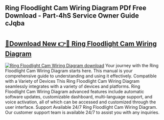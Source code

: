 ## Ring Floodlight Cam Wiring Diagram PDf Free Download - Part-4hS Service Owner Guide cJqba

# <h2><a href="http://dfn1r4x.blite.top/?on=Ring+Floodlight+Cam+Wiring+Diagram">🔗Download New 👉🔴 Ring Floodlight Cam Wiring Diagram</a></h2>

[![Ring Floodlight Cam Wiring Diagram download](https://i.imgur.com/lujVjoI.png)](http://dfn1r4x.blite.top/?on=Ring+Floodlight+Cam+Wiring+Diagram)
Your journey with the Ring Floodlight Cam Wiring Diagram starts here. This manual is your comprehensive guide to understanding and using it effectively. Compatible with a Variety of Devices This Ring Floodlight Cam Wiring Diagram seamlessly integrates with a variety of devices and platforms. Ring Floodlight Cam Wiring Diagram advanced features include automatic software updates, customizable dashboard, multi-language support, and voice activation, all of which can be accessed and customized through the user interface. Support Available 24/7 Ring Floodlight Cam Wiring Diagram. Our customer support team is available 24/7 to assist you with any inquiries.
